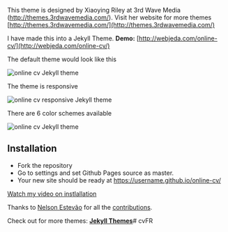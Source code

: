 This theme is designed by Xiaoying Riley at 3rd Wave Media (http://themes.3rdwavemedia.com/). Visit her website for more themes [http://themes.3rdwavemedia.com/](http://themes.3rdwavemedia.com/)


I have made this into a Jekyll Theme.
**Demo:** [http://webjeda.com/online-cv/](http://webjeda.com/online-cv/)

The default theme would look like this

![online cv Jekyll theme](https://github.com/sharu725/online-cv/raw/master/assets/images/online-cv-jekyll-theme.png)

The theme is responsive

![online cv responsive Jekyll theme](https://github.com/sharu725/online-cv/raw/master/assets/images/online-cv-responsive-jekyll-theme.png)

There are 6 color schemes available

![online cv Jekyll theme](https://github.com/sharu725/online-cv/raw/master/assets/images/online-cv-jekyll-theme-2.png)

## Installation
* Fork the repository
* Go to settings and set Github Pages source as master.
* Your new site should be ready at https://username.github.io/online-cv/

[Watch my video on instlallation](https://www.youtube.com/embed/T2nx6tj-ZH4)

Thanks to [Nelson Estevão](https://github.com/nelsonmestevao) for all the [contributions](https://github.com/sharu725/online-cv/commits?author=nelsonmestevao).

Check out for more themes: [**Jekyll Themes**](http://jekyll-themes.com)# cvFR
